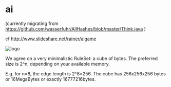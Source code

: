 # ai
(currently migrating from https://github.com/wasserfuhr/AllHashes/blob/master/Think.java )

cf http://www.slideshare.net/rainer/aigame

![logo](https://docs.google.com/drawings/d/1fr7KRFP1qd4s-gT_OMmobvdqmnKhZUFGVB0lTYDRzIE/pub?w=320&amp;h=240)

We agree on a very minimalistic RuleSet: a cube of bytes. The preferred size is 2^n, depending on your available memory.

E.g. for n=8, the edge length is 2^8=256. The cube has 256x256x256 bytes or 16MegaBytes or exactly 16777216bytes.
